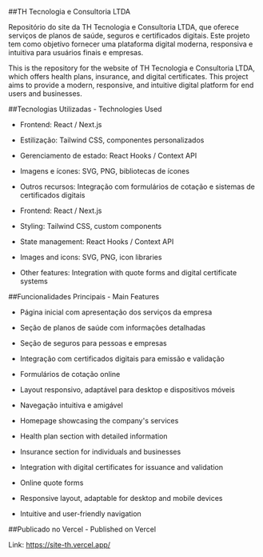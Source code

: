 ##TH Tecnologia e Consultoria LTDA

Repositório do site da TH Tecnologia e Consultoria LTDA, que oferece serviços de planos de saúde, seguros e certificados digitais. Este projeto tem como objetivo fornecer uma plataforma digital moderna, responsiva e intuitiva para usuários finais e empresas.

This is the repository for the website of TH Tecnologia e Consultoria LTDA, which offers health plans, insurance, and digital certificates. This project aims to provide a modern, responsive, and intuitive digital platform for end users and businesses.

##Tecnologias Utilizadas - Technologies Used

- Frontend: React / Next.js
- Estilização: Tailwind CSS, componentes personalizados
- Gerenciamento de estado: React Hooks / Context API
- Imagens e ícones: SVG, PNG, bibliotecas de ícones
- Outros recursos: Integração com formulários de cotação e sistemas de certificados digitais

- Frontend: React / Next.js
- Styling: Tailwind CSS, custom components
- State management: React Hooks / Context API
- Images and icons: SVG, PNG, icon libraries
- Other features: Integration with quote forms and digital certificate systems

##Funcionalidades Principais - Main Features

- Página inicial com apresentação dos serviços da empresa
- Seção de planos de saúde com informações detalhadas
- Seção de seguros para pessoas e empresas
- Integração com certificados digitais para emissão e validação
- Formulários de cotação online
- Layout responsivo, adaptável para desktop e dispositivos móveis
- Navegação intuitiva e amigável

- Homepage showcasing the company's services
- Health plan section with detailed information
- Insurance section for individuals and businesses
- Integration with digital certificates for issuance and validation
- Online quote forms
- Responsive layout, adaptable for desktop and mobile devices
- Intuitive and user-friendly navigation

##Publicado no Vercel - Published on Vercel

Link: https://site-th.vercel.app/